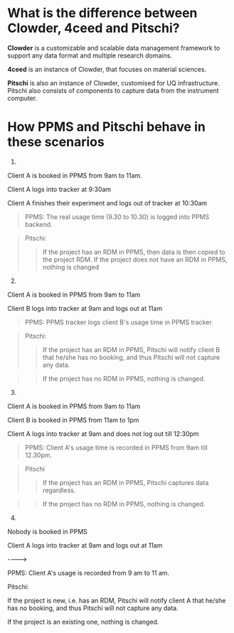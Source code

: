 # What is the difference between Clowder, 4ceed and Pitschi?

**Clowder** is a customizable and scalable data management framework to support any data format and multiple research domains. 

**4ceed** is an instance of Clowder, that focuses on material sciences. 

**Pitschi** is also an instance of Clowder, customised for UQ infrastructure. Pitschi also consists of components to capture data from the instrument computer. 

# How PPMS and Pitschi behave in these scenarios
1) 

  Client A is booked in PPMS from 9am to 11am.
  
  Client A logs into tracker at 9:30am
  
  Client A finishes their experiment and logs out of tracker at 10:30am

>PPMS: The real usage time (9.30 to 10.30) is logged into PPMS backend.

>Pitschi:
>> If the project has an RDM in PPMS, then data is then copied to the project RDM.
>> If the project does not have an RDM in PPMS, nothing is changed

 
2)

  Client A is booked in PPMS from 9am to 11am

  Client B logs into tracker at 9am and logs out at 11am

>PPMS: PPMS tracker logs client B's usage time in PPMS tracker.

>Pitschi:
>> If the project has an RDM in PPMS, Pitschi will notify client B that he/she has no booking, and thus Pitschi will not capture any data.

>> If the project has no RDM in PPMS, nothing is changed.

3)

  Client A is booked in PPMS from 9am to 11am

  Client B is booked in PPMS from 11am to 1pm

  Client A logs into tracker at 9am and does not log out till 12:30pm

>PPMS: Client A's usage time is recorded in PPMS from 9am till 12.30pm.

> Pitschi
>> If the project has an RDM in PPMS, Pitschi captures data regardless.

>> If the project has no RDM in PPMS, nothing is changed.

4.

Nobody is booked in PPMS

Client A logs into tracker at 9am and logs out at 11am

---->

PPMS: Client A's usage is recorded from 9 am to 11 am.

Pitschi:

If the project is new, i.e. has an RDM, Pitschi will notify client A that he/she has no booking, and thus Pitschi will not capture any data.

If the project is an existing one, nothing is changed. 
